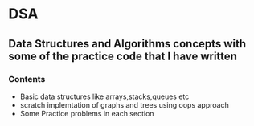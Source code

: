 # DSA
## Data Structures and Algorithms concepts with some of the practice code that I have written
### Contents
 - Basic data structures like arrays,stacks,queues etc
 - scratch implemtation of graphs and trees using oops approach
 - Some Practice problems in each section
